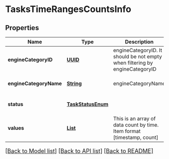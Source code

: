 # TasksTimeRangesCountsInfo
## Properties

Name | Type | Description | Notes
------------ | ------------- | ------------- | -------------
**engineCategoryID** | [**UUID**](UUID.md) | engineCategoryID. It should be not empty when filtering by engineCategoryID | [optional] [default to null]
**engineCategoryName** | [**String**](string.md) | engineCategoryName | [optional] [default to null]
**status** | [**TaskStatusEnum**](TaskStatusEnum.md) |  | [optional] [default to null]
**values** | [**List**](array.md) | This is an array of data count by time. Item format [timestamp, count] | [optional] [default to null]

[[Back to Model list]](../README.md#documentation-for-models) [[Back to API list]](../README.md#documentation-for-api-endpoints) [[Back to README]](../README.md)

<style>
     p, ul, ol, li { font-size: 18px !important;}
</style>

